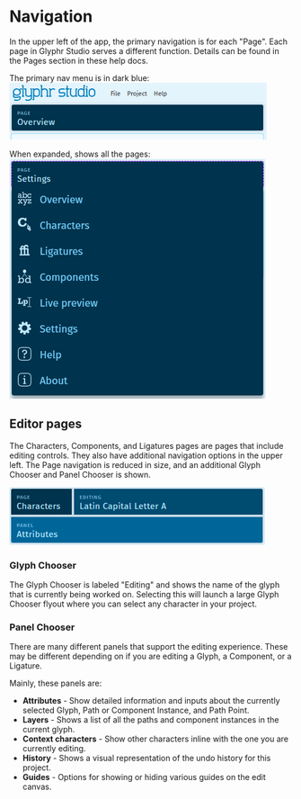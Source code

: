 # Navigation

In the upper left of the app, the primary navigation is for each "Page". Each page in Glyphr Studio serves a different function. Details can be found in the Pages section in these help docs.

The primary nav menu is in dark blue:
![Primary navigation](../img/nav_primary.png)

When expanded, shows all the pages:
![Expanded navigation](../img/nav_page-expanded.png)

## Editor pages

The Characters, Components, and Ligatures pages are pages that include editing controls. They also have additional navigation options in the upper left. The Page navigation is reduced in size, and an additional Glyph Chooser and Panel Chooser is shown.

![Editor page navigation](../img/nav_editor-page.png)

### Glyph Chooser

The Glyph Chooser is labeled "Editing" and shows the name of the glyph that is currently being worked on. Selecting this will launch a large Glyph Chooser flyout where you can select any character in your project.

### Panel Chooser

There are many different panels that support the editing experience. These may be different depending on if you are editing a Glyph, a Component, or a Ligature.

Mainly, these panels are:

- **Attributes** - Show detailed information and inputs about the currently selected Glyph, Path or Component Instance, and Path Point.
- **Layers** - Shows a list of all the paths and component instances in the current glyph.
- **Context characters** - Show other characters inline with the one you are currently editing.
- **History** - Shows a visual representation of the undo history for this project.
- **Guides** - Options for showing or hiding various guides on the edit canvas.
